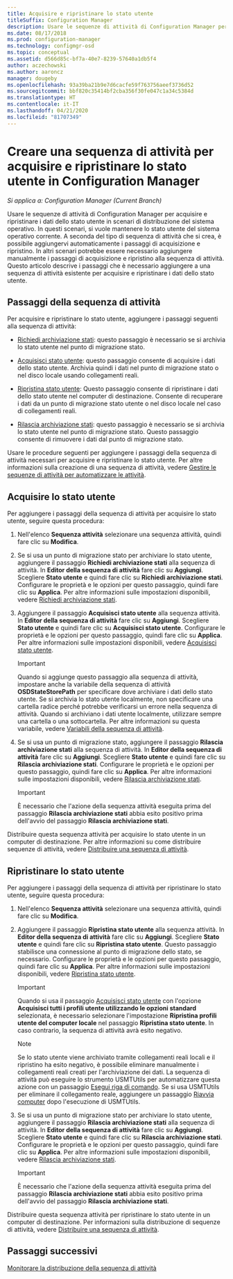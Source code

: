 ```yaml
---
title: Acquisire e ripristinare lo stato utente
titleSuffix: Configuration Manager
description: Usare le sequenze di attività di Configuration Manager per acquisire e ripristinare i dati dello stato utente in scenari di distribuzione del sistema operativo.
ms.date: 08/17/2018
ms.prod: configuration-manager
ms.technology: configmgr-osd
ms.topic: conceptual
ms.assetid: d566d85c-bf7a-40e7-8239-57640a1db5f4
author: aczechowski
ms.author: aaroncz
manager: dougeby
ms.openlocfilehash: 93a39ba21b9e7d6cacfe59f763756aeef3736d52
ms.sourcegitcommit: bbf820c35414bf2cba356f30fe047c1a34c5384d
ms.translationtype: HT
ms.contentlocale: it-IT
ms.lasthandoff: 04/21/2020
ms.locfileid: "81707349"
---
```

# <a name="create-a-task-sequence-to-capture-and-restore-user-state-in-configuration-manager"></a>Creare una sequenza di attività per acquisire e ripristinare lo stato utente in Configuration Manager

 *Si applica a: Configuration Manager (Current Branch)*

 Usare le sequenze di attività di Configuration Manager per acquisire e ripristinare i dati dello stato utente in scenari di distribuzione del sistema operativo. In questi scenari, si vuole mantenere lo stato utente del sistema operativo corrente. A seconda del tipo di sequenza di attività che si crea, è possibile aggiungervi automaticamente i passaggi di acquisizione e ripristino. In altri scenari potrebbe essere necessario aggiungere manualmente i passaggi di acquisizione e ripristino alla sequenza di attività. Questo articolo descrive i passaggi che è necessario aggiungere a una sequenza di attività esistente per acquisire e ripristinare i dati dello stato utente.  



## <a name="task-sequence-steps"></a>Passaggi della sequenza di attività  

Per acquisire e ripristinare lo stato utente, aggiungere i passaggi seguenti alla sequenza di attività:  

- [Richiedi archiviazione stati](../understand/task-sequence-steps.md#BKMK_RequestStateStore): questo passaggio è necessario se si archivia lo stato utente nel punto di migrazione stato.  

- [Acquisisci stato utente](../understand/task-sequence-steps.md#BKMK_CaptureUserState): questo passaggio consente di acquisire i dati dello stato utente. Archivia quindi i dati nel punto di migrazione stato o nel disco locale usando collegamenti reali.  

- [Ripristina stato utente](../understand/task-sequence-steps.md#BKMK_RestoreUserState): Questo passaggio consente di ripristinare i dati dello stato utente nel computer di destinazione. Consente di recuperare i dati da un punto di migrazione stato utente o nel disco locale nel caso di collegamenti reali.  

- [Rilascia archiviazione stati](../understand/task-sequence-steps.md#BKMK_ReleaseStateStore): questo passaggio è necessario se si archivia lo stato utente nel punto di migrazione stato. Questo passaggio consente di rimuovere i dati dal punto di migrazione stato.  


 Usare le procedure seguenti per aggiungere i passaggi della sequenza di attività necessari per acquisire e ripristinare lo stato utente. Per altre informazioni sulla creazione di una sequenza di attività, vedere [Gestire le sequenze di attività per automatizzare le attività](manage-task-sequences-to-automate-tasks.md).  



## <a name="capture-the-user-state"></a>Acquisire lo stato utente  

 Per aggiungere i passaggi della sequenza di attività per acquisire lo stato utente, seguire questa procedura:

1.  Nell'elenco **Sequenza attività** selezionare una sequenza attività, quindi fare clic su **Modifica**.  

2.  Se si usa un punto di migrazione stato per archiviare lo stato utente, aggiungere il passaggio **Richiedi archiviazione stati** alla sequenza di attività. In **Editor della sequenza di attività** fare clic su **Aggiungi**. Scegliere **Stato utente** e quindi fare clic su **Richiedi archiviazione stati**. Configurare le proprietà e le opzioni per questo passaggio, quindi fare clic su **Applica**. Per altre informazioni sulle impostazioni disponibili, vedere [Richiedi archiviazione stati](../understand/task-sequence-steps.md#BKMK_RequestStateStore).  

3.  Aggiungere il passaggio **Acquisisci stato utente** alla sequenza attività. In **Editor della sequenza di attività** fare clic su **Aggiungi**. Scegliere **Stato utente** e quindi fare clic su **Acquisisci stato utente**. Configurare le proprietà e le opzioni per questo passaggio, quindi fare clic su **Applica**. Per altre informazioni sulle impostazioni disponibili, vedere [Acquisisci stato utente](../understand/task-sequence-steps.md#BKMK_CaptureUserState).  

    > [!IMPORTANT]  
    >  Quando si aggiunge questo passaggio alla sequenza di attività, impostare anche la variabile della sequenza di attività **OSDStateStorePath** per specificare dove archiviare i dati dello stato utente. Se si archivia lo stato utente localmente, non specificare una cartella radice perché potrebbe verificarsi un errore nella sequenza di attività. Quando si archiviano i dati utente localmente, utilizzare sempre una cartella o una sottocartella. Per altre informazioni su questa variabile, vedere [Variabili della sequenza di attività](../understand/task-sequence-variables.md#OSDStateStorePath).  

4.  Se si usa un punto di migrazione stato, aggiungere il passaggio **Rilascia archiviazione stati** alla sequenza di attività. In **Editor della sequenza di attività** fare clic su **Aggiungi**. Scegliere **Stato utente** e quindi fare clic su **Rilascia archiviazione stati**. Configurare le proprietà e le opzioni per questo passaggio, quindi fare clic su **Applica**. Per altre informazioni sulle impostazioni disponibili, vedere [Rilascia archiviazione stati](../understand/task-sequence-steps.md#BKMK_ReleaseStateStore).  

    > [!IMPORTANT]  
    >  È necessario che l'azione della sequenza attività eseguita prima del passaggio **Rilascia archiviazione stati** abbia esito positivo prima dell'avvio del passaggio **Rilascia archiviazione stati**.  


 Distribuire questa sequenza attività per acquisire lo stato utente in un computer di destinazione. Per altre informazioni su come distribuire sequenze di attività, vedere [Distribuire una sequenza di attività](deploy-a-task-sequence.md).  



## <a name="restore-the-user-state"></a>Ripristinare lo stato utente  

 Per aggiungere i passaggi della sequenza di attività per ripristinare lo stato utente, seguire questa procedura:

1. Nell'elenco **Sequenza attività** selezionare una sequenza attività, quindi fare clic su **Modifica**.  

2. Aggiungere il passaggio **Ripristina stato utente** alla sequenza attività. In **Editor della sequenza di attività** fare clic su **Aggiungi**. Scegliere **Stato utente** e quindi fare clic su **Ripristina stato utente**. Questo passaggio stabilisce una connessione al punto di migrazione dello stato, se necessario. Configurare le proprietà e le opzioni per questo passaggio, quindi fare clic su **Applica**. Per altre informazioni sulle impostazioni disponibili, vedere [Ripristina stato utente](../understand/task-sequence-steps.md#BKMK_RestoreUserState).  

   > [!Important]  
   >  Quando si usa il passaggio [Acquisisci stato utente](../understand/task-sequence-steps.md#BKMK_CaptureUserState) con l'opzione **Acquisisci tutti i profili utente utilizzando le opzioni standard** selezionata, è necessario selezionare l'impostazione **Ripristina profili utente del computer locale** nel passaggio **Ripristina stato utente**. In caso contrario, la sequenza di attività avrà esito negativo.  

   > [!Note]  
   > Se lo stato utente viene archiviato tramite collegamenti reali locali e il ripristino ha esito negativo, è possibile eliminare manualmente i collegamenti reali creati per l'archiviazione dei dati. La sequenza di attività può eseguire lo strumento USMTUtils per automatizzare questa azione con un passaggio [Esegui riga di comando](../understand/task-sequence-steps.md#BKMK_RunCommandLine). Se si usa USMTUtils per eliminare il collegamento reale, aggiungere un passaggio [Riavvia computer](../understand/task-sequence-steps.md#BKMK_RestartComputer) dopo l'esecuzione di USMTUtils.  

3. Se si usa un punto di migrazione stato per archiviare lo stato utente, aggiungere il passaggio **Rilascia archiviazione stati** alla sequenza di attività. In **Editor della sequenza di attività** fare clic su **Aggiungi**. Scegliere **Stato utente** e quindi fare clic su **Rilascia archiviazione stati**. Configurare le proprietà e le opzioni per questo passaggio, quindi fare clic su **Applica**. Per altre informazioni sulle impostazioni disponibili, vedere [Rilascia archiviazione stati](../understand/task-sequence-steps.md#BKMK_ReleaseStateStore).  

   > [!IMPORTANT]  
   >  È necessario che l'azione della sequenza attività eseguita prima del passaggio **Rilascia archiviazione stati** abbia esito positivo prima dell'avvio del passaggio **Rilascia archiviazione stati**.  


 Distribuire questa sequenza attività per ripristinare lo stato utente in un computer di destinazione. Per informazioni sulla distribuzione di sequenze di attività, vedere [Distribuire una sequenza di attività](deploy-a-task-sequence.md).  



## <a name="next-steps"></a>Passaggi successivi

[Monitorare la distribuzione della sequenza di attività](monitor-operating-system-deployments.md#BKMK_TSDeployStatus)
